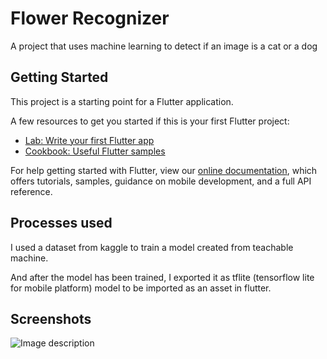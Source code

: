 # Flower Recognizer

A project that uses machine learning to detect if an image is a cat or a dog

## Getting Started

This project is a starting point for a Flutter application.

A few resources to get you started if this is your first Flutter project:

- [Lab: Write your first Flutter app](https://flutter.dev/docs/get-started/codelab)
- [Cookbook: Useful Flutter samples](https://flutter.dev/docs/cookbook)

For help getting started with Flutter, view our
[online documentation](https://flutter.dev/docs), which offers tutorials,
samples, guidance on mobile development, and a full API reference.

## Processes used

I used a dataset from kaggle to train a model created from teachable machine.

And after the model has been trained, I exported it as tflite (tensorflow lite for mobile platform) model to be imported as an asset in flutter.

## Screenshots

![Image description](http://g.recordit.co/aRGbeyQu3F.gif)
